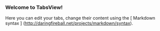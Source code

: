 ### Welcome to TabsView!

Here you can edit your tabs, change their content using the 
[ Markdown syntax ] (http://daringfireball.net/projects/markdown/syntax).